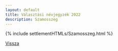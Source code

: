 ```yaml
---
layout: default
title: Választási névjegyzék 2022
description: Szamosszeg
---
```


{% include settlementHTMLs/Szamosszeg.html %}

[Vissza](../)
